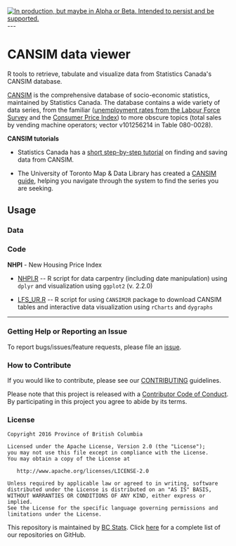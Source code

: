 
<div id="devex-badge">
<a rel="Delivery" href="https://github.com/BCDevExchange/docs/blob/master/discussion/projectstates.md"><img alt="In production, but maybe in Alpha or Beta. Intended to persist and be supported." style="border-width:0" src="http://bcdevexchange.org/badge/3.svg" title="In production, but maybe in Alpha or Beta. Intended to persist and be supported." /></a>
</div>
---

# CANSIM data viewer 

R tools to retrieve, tabulate and visualize data from Statistics Canada's CANSIM database.

[CANSIM](http://www5.statcan.gc.ca/cansim/a01?lang=eng&p2=1) is the comprehensive database of socio-economic statistics, maintained by Statistics Canada. The database contains a wide variety of data series, from the familiar ([unemployment rates from the Labour Force Survey](http://www5.statcan.gc.ca/cansim/a26?lang=eng&retrLang=eng&id=2820087&&pattern=&stByVal=1&p1=1&p2=31&tabMode=dataTable&csid=) and the [Consumer Price Index](http://www5.statcan.gc.ca/cansim/a26?lang=eng&retrLang=eng&id=3260020&&pattern=&stByVal=1&p1=1&p2=31&tabMode=dataTable&csid=)) to more obscure topics (total sales by vending machine operators; vector v101256214 in Table 080-0028).

**CANSIM tutorials**

- Statistics Canada has a [short step-by-step tutorial](http://www.statcan.gc.ca/about-apercu/video/cansim-trans-eng.html) on finding and saving data from CANSIM.

- The University of Toronto Map & Data Library has created a [CANSIM guide](http://data.library.utoronto.ca/cansim-guide), helping you navigate through the system to find the series you are seeking.

## Usage


### Data


### Code

**NHPI** - New Housing Price Index

- [NHPI.R](NHPI.R) -- R script for data carpentry (including date manipulation) using `dplyr` and visualization using `ggplot2` (v. 2.2.0)

- [LFS_UR.R](LFS_UR.R) -- R script for using `CANSIM2R` package to download CANSIM tables and interactive data visualization using `rCharts` and `dygraphs`

---

### Getting Help or Reporting an Issue

To report bugs/issues/feature requests, please file an [issue](https://github.com/bcgov/distance_calculator/issues/).

### How to Contribute

If you would like to contribute, please see our [CONTRIBUTING](CONTRIBUTING.md) guidelines.

Please note that this project is released with a [Contributor Code of Conduct](CODE_OF_CONDUCT.md). By participating in this project you agree to abide by its terms.

### License

    Copyright 2016 Province of British Columbia

    Licensed under the Apache License, Version 2.0 (the "License");
    you may not use this file except in compliance with the License.
    You may obtain a copy of the License at 

       http://www.apache.org/licenses/LICENSE-2.0

    Unless required by applicable law or agreed to in writing, software
    distributed under the License is distributed on an "AS IS" BASIS,
    WITHOUT WARRANTIES OR CONDITIONS OF ANY KIND, either express or implied.
    See the License for the specific language governing permissions and
    limitations under the License.
    
This repository is maintained by [BC Stats](http://www.bcstats.gov.bc.ca). Click [here](https://github.com/bcgov/BCStats) for a complete list of our repositories on GitHub.
